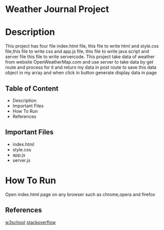 # Weather Journal Project

# Description

This project has four file index.html file, this file to write html and style.css file,this file to write css
and app.js file, this file to write java script and server file this file to write servercode. This project take data of weather from website OpenWeatherMap.com and use server to take data by get route and process for it and return my data in post route to save this data object in my array and when click in button generate display data in page 


## Table of Content
- Description
- Important Files
- How To Run
- References


## Important Files
- index.html
- style.css
- app.js
- server.js


# How To Run
Open index.html page on any browser such as chrome,opera and firefox

## References
[w3school](https://www.w3schools.com/)
[stackoverflow](https://stackoverflow.com/)
